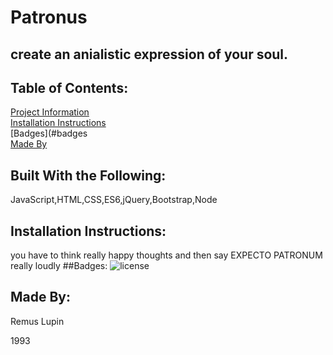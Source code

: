 
# Patronus
## create an anialistic expression of your soul.
    
## Table of Contents:
[Project Information](#patronus)<br />[Installation Instructions](#installation-instructions)<br />[Badges](#badges<br />[Made By](#made-by)

## Built With the Following:
JavaScript,HTML,CSS,ES6,jQuery,Bootstrap,Node
    
## Installation Instructions:
you have to think really happy thoughts and then say EXPECTO PATRONUM really loudly
##Badges:
![license](https://www.shields.io/license-GitHub-blueviolet)
        
## Made By:
Remus Lupin

1993